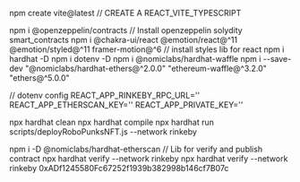 npm create vite@latest // CREATE A REACT_VITE_TYPESCRIPT

npm i @openzeppelin/contracts // Install openzeppelin solydity smart_contracts
npm i @chakra-ui/react @emotion/react@^11 @emotion/styled@^11 framer-motion@^6 // install styles lib for react
npm i hardhat -D
npm i dotenv -D
npm i @nomiclabs/hardhat-waffle
npm i --save-dev "@nomiclabs/hardhat-ethers@^2.0.0" "ethereum-waffle@^3.2.0" "ethers@^5.0.0"

// dotenv config 
REACT_APP_RINKEBY_RPC_URL=''
REACT_APP_ETHERSCAN_KEY=''
REACT_APP_PRIVATE_KEY=''

npx hardhat clean 
npx hardhat compile
npx hardhat run scripts/deployRoboPunksNFT.js --network rinkeby

npm i -D @nomiclabs/hardhat-etherscan // Lib for verify and publish contract
npx hardhat verify --network rinkeby 
npx hardhat verify --network rinkeby 0xADf1245580Fc67252f1939b382998b146cf7B07c